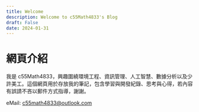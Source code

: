 ```yaml
---
title: Welcome
description: Welcome to c55Math4833's Blog
draft: False
date: 2024-01-31
---
```


# 網頁介紹
我是 c55Math4833，興趣圍繞環境工程、資訊管理、人工智慧、數據分析以及少許美工。這個網頁用於存放我的筆記，包含學習與開發紀錄、思考與心得，若內容有誤請不吝以郵件方式指導，謝謝。

eMail: c55math4833@outlook.com
